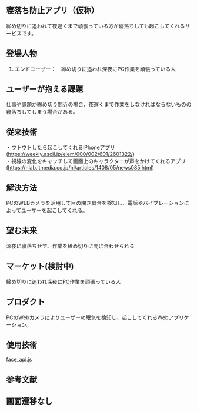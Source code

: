 ## 寝落ち防止アプリ（仮称）
締め切りに追われて夜遅くまで頑張っている方が寝落ちしても起こしてくれるサービスです。

## 登場人物
1. エンドユーザー：　締め切りに追われ深夜にPC作業を頑張っている人
  
## ユーザーが抱える課題
仕事や課題が締め切り間近の場合、夜遅くまで作業をしなければならないものの寝落ちしてしまう場合がある。
　
## 従来技術
・ウトウトしたら起こしてくれるiPhoneアプリ(https://weekly.ascii.jp/elem/000/002/601/2601322/)  
・視線の変化をキャッチして画面上のキャラクターが声をかけてくれるアプリ(https://nlab.itmedia.co.jp/nl/articles/1408/05/news085.html)
 
## 解決方法
PCのWEBカメラを活用して目の開き具合を検知し、電話やバイブレーションによってユーザーを起こしてくれる。

## 望む未来
深夜に寝落ちせず、作業を締め切りに間に合わせられる

## マーケット(検討中)
締め切りに追われ深夜にPC作業を頑張っている人

## プロダクト
PCのWebカメラによりユーザーの眠気を検知し、起こしてくれるWebアプリケーション。

## 使用技術
face_api.js

## 参考文献

## 画面遷移なし
